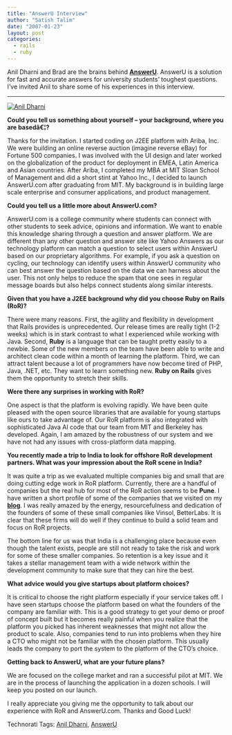 ```yaml
---
title: "AnswerU Interview"
author: "Satish Talim"
date: "2007-01-23"
layout: post
categories:
  - rails
  - ruby
---
```

Anil Dharni and Brad are the brains behind
**[AnswerU](http://www.answeru.com/)**. AnswerU is a solution for fast
and accurate answers for university students’ toughest questions. I’ve
invited Anil to share some of his experiences in this interview.<!--more-->

* * * * *

[![Anil
Dharni](http://rubylearning.com/images/Anil.jpg)](http://rubylearning.com/images/Anil.jpg "Anil Dharni")

**Could you tell us something about yourself – your background, where
you are basedâ€¦?**

Thanks for the invitation. I started coding on J2EE platform with Ariba,
Inc. We were building an online reverse auction (imagine reverse eBay)
for Fortune 500 companies. I was involved with the UI design and later
worked on the globalization of the product for deployment in EMEA, Latin
America and Asian countries. After Ariba, I completed my MBA at MIT
Sloan School of Management and did a short stint at Yahoo Inc., I
decided to launch AnswerU.com after graduating from MIT. My background
is in building large scale enterprise and consumer applications, and
product management.

**Could you tell us a little more about AnswerU.com?**

AnswerU.com is a college community where students can connect with other
students to seek advice, opinions and information. We want to enable
this knowledge sharing through a question and answer platform. We are
different than any other question and answer site like Yahoo Answers as
our technology platform can match a question to select users within
AnswerU based on our proprietary algorithms. For example, if you ask a
question on cycling, our technology can identify users within AnswerU
community who can best answer the question based on the data we can
harness about the user. This not only helps to reduce the spam that one
sees in regular message boards but also helps connect students along
similar interests.

**Given that you have a J2EE background why did you choose Ruby on Rails
(RoR)?**

There were many reasons. First, the agility and flexibility in
development that Rails provides is unprecedented. Our release times are
really tight (1-2 weeks) which is in stark contrast to what I
experienced while working with Java. Second, **Ruby** is a language that
can be taught pretty easily to a newbie. Some of the new members on the
team have been able to write and architect clean code within a month of
learning the platform. Third, we can attract talent because a lot of
programmers have now become tired of PHP, Java, .NET, etc. They want to
learn something new. **Ruby on Rails** gives them the opportunity to
stretch their skills.

**Were there any surprises in working with RoR?**

One aspect is that the platform is evolving rapidly. We have been quite
pleased with the open source libraries that are available for young
startups like ours to take advantage of. Our RoR platform is also
integrated with sophisticated Java AI code that our team from MIT and
Berkeley has developed. Again, I am amazed by the robustness of our
system and we have not had any issues with cross-platform data mapping.

**You recently made a trip to India to look for offshore RoR development
partners. What was your impression about the RoR scene in India?**

It was quite a trip as we evaluated multiple companies big and small
that are doing cutting edge work in RoR platform. Currently, there are a
handful of companies but the real hub for most of the RoR action seems
to be **Pune**. I have written a short profile of some of the companies
that we visited on my
**[blog](http://adharni.wordpress.com/2006/12/05/ruby-on-rails-in-india/)**.
I was really amazed by the energy, resourcefulness and dedication of the
founders of some of these small companies like Vinsol, BetterLabs. It is
clear that these firms will do well if they continue to build a solid
team and focus on RoR projects.

The bottom line for us was that India is a challenging place because
even though the talent exists, people are still not ready to take the
risk and work for some of these smaller companies. So retention is a key
issue and it takes a stellar management team with a wide network within
the development community to make sure that they can hire the best.

**What advice would you give startups about platform choices?**

It is critical to choose the right platform especially if your service
takes off. I have seen startups choose the platform based on what the
founders of the company are familiar with. This is a good strategy to
get your demo or proof of concept built but it becomes really painful
when you realize that the platform you picked has inherent weaknesses
that might not allow the product to scale. Also, companies tend to run
into problems when they hire a CTO who might not be familiar with the
chosen platform. This usually leads the company to port the system to
the platform of the CTO’s choice.

**Getting back to AnswerU, what are your future plans?**

We are focused on the college market and ran a successful pilot at MIT.
We are in the process of launching the application in a dozen schools. I
will keep you posted on our launch.

I really appreciate you giving me the opportunity to talk about our
experience with RoR and AnswerU.com. Thanks and Good Luck!

Technorati Tags: [Anil Dharni](http://technorati.com/tag/Anil+Dharni),
[AnswerU](http://technorati.com/tag/AnswerU)
